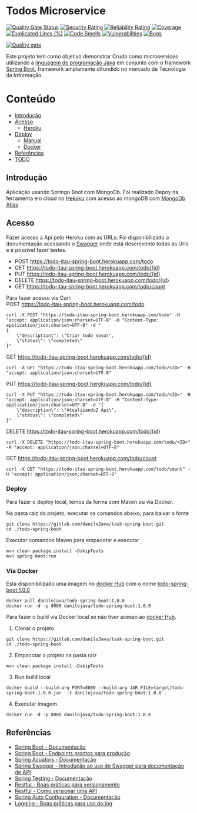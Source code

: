 # Todos Microservice 

[![Quality Gate Status](https://sonarcloud.io/api/project_badges/measure?project=daniloJava_todo-spring-boot&metric=alert_status)](https://sonarcloud.io/dashboard?id=daniloJava_todo-spring-boot)
[![Security Rating](https://sonarcloud.io/api/project_badges/measure?project=daniloJava_todo-spring-boot&metric=security_rating)](https://sonarcloud.io/dashboard?id=daniloJava_todo-spring-boot)
[![Reliability Rating](https://sonarcloud.io/api/project_badges/measure?project=daniloJava_todo-spring-boot&metric=reliability_rating)](https://sonarcloud.io/dashboard?id=daniloJava_todo-spring-boot)
[![Coverage](https://sonarcloud.io/api/project_badges/measure?project=daniloJava_todo-spring-boot&metric=coverage)](https://sonarcloud.io/dashboard?id=daniloJava_todo-spring-boot)
[![Duplicated Lines (%)](https://sonarcloud.io/api/project_badges/measure?project=daniloJava_todo-spring-boot&metric=duplicated_lines_density)](https://sonarcloud.io/dashboard?id=daniloJava_todo-spring-boot)
[![Code Smells](https://sonarcloud.io/api/project_badges/measure?project=daniloJava_todo-spring-boot&metric=code_smells)](https://sonarcloud.io/dashboard?id=daniloJava_todo-spring-boot)
[![Vulnerabilities](https://sonarcloud.io/api/project_badges/measure?project=daniloJava_todo-spring-boot&metric=vulnerabilities)](https://sonarcloud.io/dashboard?id=daniloJava_todo-spring-boot)
[![Bugs](https://sonarcloud.io/api/project_badges/measure?project=daniloJava_todo-spring-boot&metric=bugs)](https://sonarcloud.io/dashboard?id=daniloJava_todo-spring-boot)

[![Quality gate](https://sonarcloud.io/api/project_badges/quality_gate?project=daniloJava_todo-spring-boot)](https://sonarcloud.io/dashboard?id=daniloJava_todo-spring-boot)

Este projeto tem como objetivo demonstrar Crudo como microservices utilizando a [linguagem de programação Java](https://pt.wikipedia.org/wiki/Java_(linguagem_de_programa%C3%A7%C3%A3o)) em conjunto com o framework [Spring Boot](https://spring.io/projects/spring-boot), framework amplamente difundido no mercado de Tecnologia da Informação.

Conteúdo
==================

- [Introdução](#introdução)
- [Acesso](#acesso)
    - [Heroku](#heroku)  
- [Deploy](#banco-de-dados)
  - [Manual](#elasticsearch)
  - [Docker](#postgresql)
- [Referências](#referências)
- [TODO](#todo)

## Introdução

Aplicação usando Springo Boot com MongoDb. Foi realizado Depoy na ferramenta em cloud no [Hekoku](https://www.heroku.com/home) com acesso ao mongoDB com [MongoDb Atlas](https://www.mongodb.com/cloud/atlas/lp/general/try?jmp=search&utm_source=google&utm_campaign=GS_Americas_Brazil_Search_Brand_Atlas_Desktop&utm_keyword=mongodb%20atlas&utm_device=c&utm_network=g&utm_medium=cpc&utm_creative=335229503988&utm_matchtype=e&gclid=Cj0KCQjwu-HoBRD5ARIsAPIPenfnpVgpzsDfCoA2oU1KBWEp35ipXe8BEMbGE52YxpoBdYhER_I-pMAaAnfzEALw_wcB)

## Acesso

Fazer acesso a Api pelo Heroku com as URLs:
Foi disponibilizado a documentação acessando o [Swagger](https://todo-itau-spring-boot.herokuapp.com/swagger-ui.html)
onde está descrevento todas as Urls e é possivel fazer testes.
-   POST https://todo-itau-spring-boot.herokuapp.com/todo
-   GET https://todo-itau-spring-boot.herokuapp.com/todo/{id}
-   PUT https://todo-itau-spring-boot.herokuapp.com/todo/{id}
-   DELETE https://todo-itau-spring-boot.herokuapp.com/todo/{id}
-   GET https://todo-itau-spring-boot.herokuapp.com/todo/count

Para fazer acesso via Curl:<br>
POST https://todo-itau-spring-boot.herokuapp.com/todo
```shell
curl -X POST "https://todo-itau-spring-boot.herokuapp.com/todo" -H "accept: application/json;charset=UTF-8" -H "Content-Type: application/json;charset=UTF-8" -d "
{
    \"description\": \"Criar todo nova\",
    \"status\": \"completed\"
}"
```
GET https://todo-itau-spring-boot.herokuapp.com/todo/{id}

```shell
curl -X GET "https://todo-itau-spring-boot.herokuapp.com/todo/<ID>" -H "accept: application/json;charset=UTF-8"
```
PUT https://todo-itau-spring-boot.herokuapp.com/todo/{id}
```shell
curl -X PUT "https://todo-itau-spring-boot.herokuapp.com/todo/<ID>" -H "accept: application/json;charset=UTF-8" -H "Content-Type: application/json;charset=UTF-8" -d "{ 
    \"description\": \"Atualizando2 Api\",
    \"status\": \"completed\"
}"
```
DELETE https://todo-itau-spring-boot.herokuapp.com/todo/{id}
```shell
curl -X DELETE "https://todo-itau-spring-boot.herokuapp.com/todo/<ID>" -H "accept: application/json;charset=UTF-8"
```
GET https://todo-itau-spring-boot.herokuapp.com/todo/count
```shell
curl -X GET "https://todo-itau-spring-boot.herokuapp.com/todo/count" -H "accept: application/json;charset=UTF-8"
```
### Deploy

Para fazer o deploy local, temos da forma com Maven ou via Docker.

Na pasta raiz do projeto, executar os comandos abaixo, para baixar o fonte
```shell
git clone https://gitlab.com/daniloJava/task-spring-boot.git
cd ./todo-spring-boot
```
Executar comandos Maven para empacotar e executar
```shell
mvn clean package install -DskipTests
mvn spring-boot:run
```

### Via Docker
Esta disponibilizado uma imagem no [docker Hub](https://hub.docker.com/u/danilojava) com o nome [todo-spring-boot:1.0.0](https://hub.docker.com/r/danilojava/todo-spring-boot)
```shell
docker pull danilojava/todo-spring-boot:1.0.0
docker run -d -p 8080 danilojava/todo-spring-boot:1.0.0
```

Para fazer o build via Docker local se não tiver acesso ao [docker Hub](https://hub.docker.com/u/danilojava).
1. Clonar o projeto
```shell
git clone https://gitlab.com/daniloJava/task-spring-boot.git
cd ./todo-spring-boot
```
2. Empacotar o projeto na pasta raiz
```shell
mvn clean package install -DskipTests
```
3. Run build local
```shell
docker build --build-arg PORT=8080 --build-arg JAR_FILE=target/todo-spring-boot-1.0.0.jar  -t danilojava/todo-spring-boot:1.0.0 .
```
4. Executar imagem.
```shell
docker run -d -p 8080 danilojava/todo-spring-boot:1.0.0
```


## Referências

- [Spring Boot - Documentação](https://docs.spring.io/spring-boot/docs/2.0.4.RELEASE/reference/htmlsingle/)
- [Spring Boot - Endpoints prontos para produção](https://docs.spring.io/spring-boot/docs/current/reference/html/production-ready-endpoints.html)
- [Spring Acuators - Documentação](https://docs.spring.io/spring-boot/docs/2.0.x/actuator-api/html/#overview)
- [Spring Swagger - Introdução ao uso do Swagger para documentação de API](https://www.vojtechruzicka.com/documenting-spring-boot-rest-api-swagger-springfox/)
- [Spring Testing - Documentação](https://docs.spring.io/spring/docs/current/spring-framework-reference/testing.html)
- [Restful - Boas práticas para versionamento](https://www.baeldung.com/rest-versioning)
- [Restful - Como versionar uma API](https://www.javadevjournal.com/spring/rest/rest-versioning/)
- [Spring Auto Configuration - Documentação](https://docs.spring.io/spring-boot/docs/current/reference/html/boot-features-developing-auto-configuration.html)
- [Logging - Boas práticas para uso do log](http://development.wombatsecurity.com/development/2018/12/20/json-logging-for-spring-boot/)
